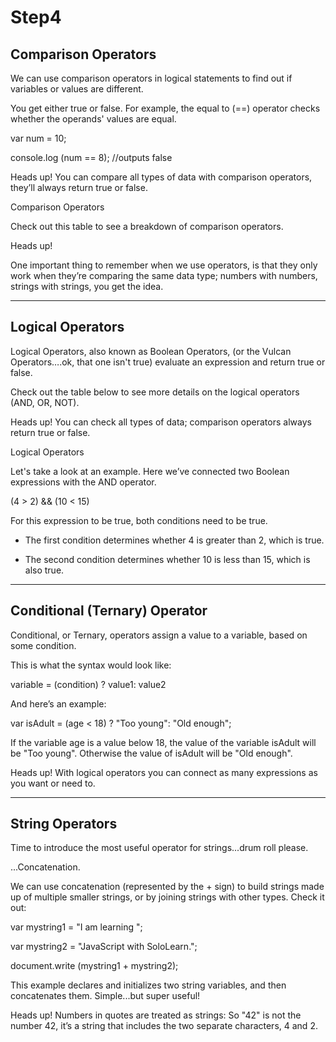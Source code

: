 # Step4 #

## Comparison Operators ##

We can use comparison operators in logical statements to find out if variables or values are different.

You get either true or false.
For example, the equal to (==) operator checks whether the operands' values are equal.

var num = 10; 

console.log (num == 8); //outputs false

Heads up!
You can compare all types of data with comparison operators, they’ll always return true or false.

Comparison Operators

Check out this table to see a breakdown of comparison operators.

Heads up!

One important thing to remember when we use operators, is that they only work when they’re comparing the same data type; numbers with numbers, strings with strings, you get the idea.

---
## Logical Operators ##

Logical Operators, also known as Boolean Operators, (or the Vulcan Operators….ok, that one isn't true) evaluate an expression and return true or false.

Check out the table below to see more details on the logical operators (AND, OR, NOT).

Heads up!
You can check all types of data; comparison operators always return true or false.

Logical Operators

Let's take a look at an example. Here we’ve connected two Boolean expressions with the AND operator.

(4 > 2) && (10 < 15)

For this expression to be true, both conditions need to be true.

+ The first condition determines whether 4 is greater than 2, which is true.

+ The second condition determines whether 10 is less than 15, which is also true.

---
## Conditional (Ternary) Operator ##

Conditional, or Ternary, operators assign a value to a variable, based on some condition.

This is what the syntax would look like:

variable = (condition) ? value1: value2 

And here’s an example:

var isAdult = (age < 18) ? "Too young": "Old enough"; 

If the variable age is a value below 18, the value of the variable isAdult will be "Too young". Otherwise the value of isAdult will be "Old enough".

Heads up!
With logical operators you can connect as many expressions as you want or need to.

---
## String Operators ##

Time to introduce the most useful operator for strings...drum roll please.

...Concatenation.

We can use concatenation (represented by the + sign) to build strings made up of multiple smaller strings, or by joining strings with other types. Check it out:

var mystring1 = "I am learning "; 

var mystring2 = "JavaScript with SoloLearn."; 

document.write (mystring1 + mystring2);

This example declares and initializes two string variables, and then concatenates them. Simple...but super useful!

Heads up!
Numbers in quotes are treated as strings: So "42" is not the number 42, it’s a string that includes the two separate characters, 4 and 2.
